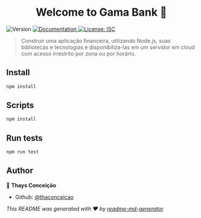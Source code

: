 <h1 align="center">Welcome to Gama Bank 👋</h1>
<p>
  <img alt="Version" src="https://img.shields.io/badge/version-1.0.0-blue.svg?cacheSeconds=2592000" />
  <a href="https://github.com/GabryelaBarros/gamabank-accenture" target="_blank">
    <img alt="Documentation" src="https://img.shields.io/badge/documentation-yes-brightgreen.svg" />
  </a>
  <a href="#" target="_blank">
    <img alt="License: ISC" src="https://img.shields.io/badge/License-ISC-yellow.svg" />
  </a>
</p>

> Construir uma aplicação financeira, utilizando Node.js, suas bibliotecas e tecnologias e disponibiliza-las em um servidor em cloud com acesso irrestrito por zona ou por horário.

## Install

```sh
npm install
```

## Scripts

```sh
npm install
```

## Run tests

```sh
npm run test
```

## Author

👤 **Thays Conceição**

* Github: [@thaconceicao](https://github.com/thaconceicao)

_This README was generated with ❤️ by [readme-md-generator](https://github.com/kefranabg/readme-md-generator)_
